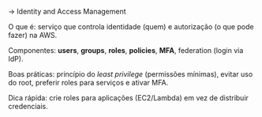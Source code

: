 -> Identity and Access Management

O que é:
serviço que controla identidade (quem) e autorização (o que pode fazer) na AWS.  

Componentes: 
**users**, **groups**, **roles**, **policies**, **MFA**, federation (login via IdP).  

Boas práticas: 
princípio do _least privilege_ (permissões mínimas), evitar uso do root, preferir roles para serviços e ativar MFA.  

Dica rápida: 
crie roles para aplicações (EC2/Lambda) em vez de distribuir credenciais.